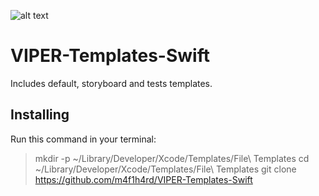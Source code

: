 ![alt text](http://savepic.ru/15053611.png)

# VIPER-Templates-Swift
Includes default, storyboard and tests templates.

## Installing

Run this command in your terminal:

> mkdir -p ~/Library/Developer/Xcode/Templates/File\ Templates
> cd ~/Library/Developer/Xcode/Templates/File\ Templates
> git clone https://github.com/m4f1h4rd/VIPER-Templates-Swift
